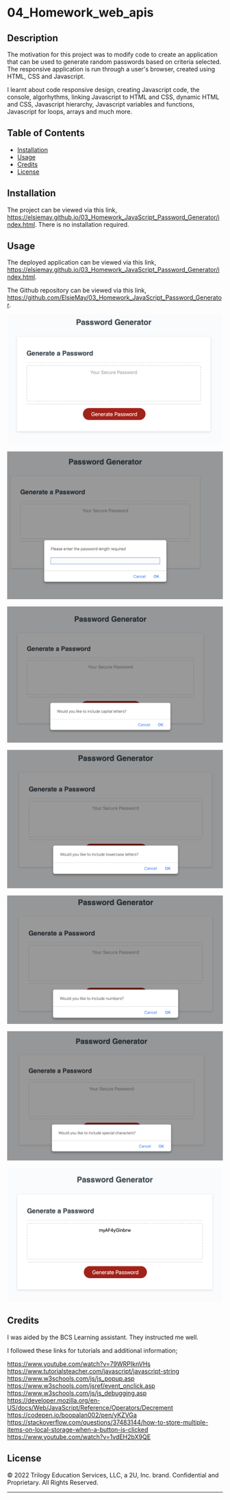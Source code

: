 # 04_Homework_web_apis

## Description

The motivation for this project was to modify code to create an application that can be used to generate random passwords based on criteria selected. The responsive application is run through a user's browser, created using HTML, CSS and Javascript.

I learnt about code responsive design, creating Javascript code, the console, algorhythms, linking Javascript to HTML and CSS, dynamic HTML and CSS, Javascript hierarchy, Javascript variables and functions, Javascript for loops, arrays and much more.

## Table of Contents

- [Installation](#installation)
- [Usage](#usage)
- [Credits](#credits)
- [License](#license)

## Installation

The project can be viewed via this link, https://elsiemay.github.io/03_Homework_JavaScript_Password_Generator/index.html. There is no installation required.

## Usage

The deployed application can be viewed via this link, https://elsiemay.github.io/03_Homework_JavaScript_Password_Generator/index.html.

The Github repository can be viewed via this link, https://github.com/ElsieMay/03_Homework_JavaScript_Password_Generator.

![Screenshots](https://github.com/ElsieMay/03_Homework_JavaScript_Password_Generator/blob/main/assets/images/Screen%20Shot%202022-03-09%20at%209.09.45%20pm.png)

![Screenshots](https://github.com/ElsieMay/03_Homework_JavaScript_Password_Generator/blob/main/assets/images/Screen%20Shot%202022-03-09%20at%209.09.52%20pm.png)

![Screenshots](https://github.com/ElsieMay/03_Homework_JavaScript_Password_Generator/blob/main/assets/images/Screen%20Shot%202022-03-09%20at%209.09.58%20pm.png)

![Screenshots](https://github.com/ElsieMay/03_Homework_JavaScript_Password_Generator/blob/main/assets/images/Screen%20Shot%202022-03-09%20at%209.10.02%20pm.png)

![Screenshots](https://github.com/ElsieMay/03_Homework_JavaScript_Password_Generator/blob/main/assets/images/Screen%20Shot%202022-03-09%20at%209.10.07%20pm.png)

![Screenshots](https://github.com/ElsieMay/03_Homework_JavaScript_Password_Generator/blob/main/assets/images/Screen%20Shot%202022-03-09%20at%209.10.12%20pm.png)

![Screenshots](https://github.com/ElsieMay/03_Homework_JavaScript_Password_Generator/blob/main/assets/images/Screen%20Shot%202022-03-09%20at%209.10.18%20pm.png)

## Credits

I was aided by the BCS Learning assistant. They instructed me well.

I followed these links for tutorials and additional information;

https://www.youtube.com/watch?v=79WRPIknVHs
https://www.tutorialsteacher.com/javascript/javascript-string
https://www.w3schools.com/js/js_popup.asp
https://www.w3schools.com/jsref/event_onclick.asp
https://www.w3schools.com/js/js_debugging.asp
https://developer.mozilla.org/en-US/docs/Web/JavaScript/Reference/Operators/Decrement
https://codepen.io/boopalan002/pen/yKZVGa
https://stackoverflow.com/questions/37483144/how-to-store-multiple-items-on-local-storage-when-a-button-is-clicked
https://www.youtube.com/watch?v=1vdEH2bX9QE

## License

© 2022 Trilogy Education Services, LLC, a 2U, Inc. brand. Confidential and Proprietary. All Rights Reserved.

---
